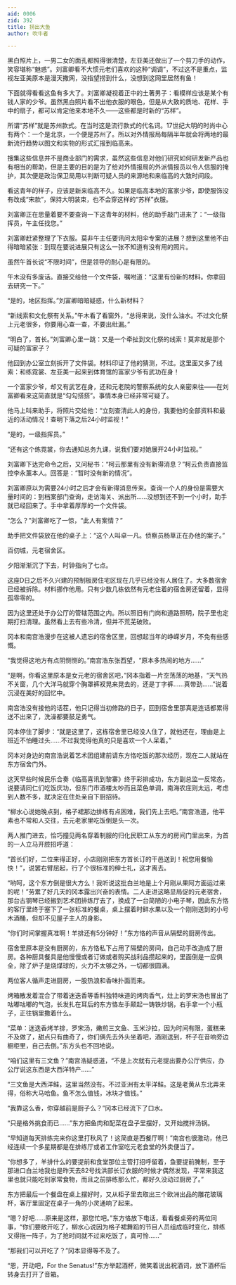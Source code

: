 ```yaml
---
aid: 0006
zid: 392
title: 捞出大鱼
author: 吹牛者

---
```




  黑白照片上，一男二女的面孔都照得很清楚，左亚美还做出了一个剪刀手的动作，笑容堪称“魅惑”。刘富卿看不大惯元老们喜欢的这种“调调”，不过这不是重点，监视左亚美原本是漫天撒网，没指望捞到什么，没想到这网里居然有鱼！

  下面就得看看这鱼有多大了。刘富卿凝视着正中的土著男子：看模样应该是某个有钱人家的少爷。虽然黑白照片看不出他衣服的眼色，但是从大致的质地、花样、手中的扇子，都可以肯定他来本地不久——这些都是时新的“苏样”。

  所谓“苏样”就是苏州款式。在当时这是流行款式的代名词。17世纪大明的时尚中心有两个：一个是北京，一个便是苏州了。所以对外情报局每隔半年就会将两地的最新流行趋势以图文和实物的形式汇报到临高来。

  搜集这些信息并不是商业部门的需求，虽然这些信息对他们研究如何研发新产品也有相当的帮助，但是主要的目的是为了给对外情报局的外派情报员以令人信服的掩护，其次便是政治保卫局用以判断可疑人员的来源地和来临高的大致时间段。

  看这青年的样子，应该是新来临高不久。如果是临高本地的富家少爷，即使服饰没有改成“宋款”，保持大明装束，也不会穿这样的“苏样”衣服。

  刘富卿正在思量着要不要查询一下这青年的材料，他的助手敲门进来了：“一级指挥员，午主任找您。”

  刘富卿赶紧整理了下衣服。莫非午主任要讯问太阳伞专案的进展？想到这里他不由得暗暗紧张：到现在要说进展只有这么一张不知道有没有用的照片。

  虽然午首长说“不限时间”，但是领导的耐心是有限的。

  午木没有多废话。直接交给他一个文件袋，嘱咐道：“这里有份新的材料。你拿回去研究一下。”

  “是的，地区指挥。”刘富卿暗暗疑惑，什么新材料？

  “新线索和文化祭有关系。”午木看了看窗外，“总得来说，没什么油水。不过文化祭上元老很多，你要用心查一查，不要出纰漏。”

  “明白了，首长。”刘富卿心里一跳：又是一个牵扯到文化祭的线索！莫非就是那个可疑的富家子？

  他回到办公室立刻拆开了文件袋。材料印证了他的猜测，不过。这里面又多了线索：和练霓裳、左亚美一起来到体育馆的富家少爷有武功在身！

  一个富家少爷，却又有武艺在身，还和元老院的警察系统的女人亲密来往——在刘富卿看来这简直就是“勾勾搭搭”。事情本身已经非常可疑了。

  他马上叫来助手，将照片交给他：“立刻查清此人的身份，我要他的全部资料和最近的活动情况！查明下落之后24小时监视！”

  “是的，一级指挥员。”

  “还有这个练霓裳，你去通知总务九课，说我们要对她展开24小时监视。”

  刘富卿下达完命令之后，又问秘书：“柯云那里有没有新得消息？”柯云负责直接监控李永薰本人。回答是：“暂时没有新的情况”。

  刘富卿原以为需要24小时之后才会有新得消息传来。查询一个人的身份是需要大量时间的：到档案部门查询，走访海关、派出所……没想到还不到一个小时，助手就已经回来了。手中拿着厚厚的一个文件袋。

  “怎么？”刘富卿吃了一惊，“此人有案情？”

  助手把文件袋放在他的桌子上：“这个人叫卓一凡。侦察员杨草正在办他的案子。”

  百仞城，元老宿舍区。

  夕阳渐渐沉了下去，时钟指向了七点。

  这座D日之后不久兴建的预制板房住宅区现在几乎已经没有人居住了。大多数宿舍已经被拆除。材料挪作他用。只有少数几栋依然有元老住着的宿舍房还留着，显得孤零零的。

  因为这里还处于办公厅的管辖范围之内。所以照旧有门岗和道路照明，院子里也定期打扫清理。虽然看上去有些冷清，但并不荒芜破败。

  冈本和南宫浩漫步在这被人遗忘的宿舍区里，回想起当年的峥嵘岁月，不免有些感慨。

  “我觉得这地方有点阴恻恻的。”南宫浩东张西望，“原本多热闹的地方……”

  “是啊，你看这里原本是女元老的宿舍区吧，”冈本指着一片空荡荡的地基，“天气热不关窗，几个大洋马就穿个胸罩裤衩晃来晃去的，还是丁字裤……真带劲……”说着沉浸在美好的回忆中。

  南宫浩没有接他的话茬，他只记得当初修路的日子，回到宿舍里那真是连话都累得送不出来了，洗澡都要鼓足勇气。

  冈本停住了脚步：“就是这里了，这栋宿舍里已经没人住了，就他还在，理由是上班近不怕睡过头……不过我觉得他真的只是喜欢一个人呆着。”

  冈本对身边的南宫浩说着艺术团组建前请东方恪吃饭的那次经历，现在二人就站在东方宿舍门外。

  这天早些时候民乐合奏《临高喜讯到黎寨》终于彩排成功，东方副总监一反常态，说要请同仁们吃饭庆功，但东门市酒楼太吵而且菜色单调，南海农庄则太远，考虑到人数不多，就决定在住处亲自下厨招待。

  “柳水心说她晚点到，格子裙那边排练有点困难，我们先上去吧。”南宫浩道，他平素也不常和人交往，去元老家里吃饭倒是头一次。

  两人推门进去，恰巧撞见两名穿着制服的归化民职工从东方的房间门里出来，为首的一人立马开腔招呼道：

  “首长们好，二位来得正好，小店刚刚把东方首长订的干邑送到！祝您用餐愉快！”，说罢右臂屈起，行了个很标准的绅士礼，这才离去。

  “哟呵，这个东方倒是很大方么！我听说这批白兰地是上个月刚从果阿方面运过来的呢！”劳累了好几天的冈本露出兴奋的表情。二人走进这略显局促的元老宿舍，那台古钢琴已经搬到艺术团排练厅去了，换成了一台简陋的小电子琴，因此东方恪的客厅里终于塞下了一张标准的餐桌，桌上摆着时鲜水果以及一个刚刚送到的小号木酒桶，但却不见屋子主人的身影。

  “你们时间掌握真准啊！羊排还有5分钟好！”东方恪的声音从隔壁的厨房传出。

  宿舍里原本是没有厨房的，东方恪私下占用了隔壁的房间，自己动手改造成了厨房。各种厨具餐具是他慢慢或者订做或者购买战利品攒起来的，里面倒是一应俱全，除了炉子是烧煤球的，火力不太够之外，一切都很圆满。

  两位客人循声走进厨房，一股热浪和香味扑面而来。

  烤箱散发着混合了带着迷迭香等香料独特味道的烤肉香气，灶上的罗宋汤也冒出了咕嘟咕嘟的气泡，长发扎在耳后的东方恪左手颠起一铸铁炒锅，右手拿一个小瓶子，正往锅里撒着什么。

  “菜单：迷迭香烤羊排，罗宋汤，嫩煎三文鱼、玉米沙拉，因为时间有限，蛋糕来不及做了，甜点只有曲奇了，你们俩先去外头坐着吧，酒刚送到，杯子在音响旁边橱柜里，自己去倒。”东方头也不回地说。

  “咱们这里有三文鱼？”南宫浩疑惑道，“不是上次就有元老提出要办公厅供应，办公厅说这东西是大西洋特产……”

  “三文鱼是大西洋鲑，这里当然没有。不过亚洲有太平洋鲑。这是老黄从东北弄来得，俗称大马哈鱼。鱼不怎么值钱，冰块才值钱。”

  “我靠这么香，你穿越前是厨子么？”冈本已经流下了口水。

  “只是格外挑食而已……”东方把鱼肉和配菜在盘子里摆好，又开始搅拌汤锅。

  “早知道每天排练完来你这里打秋风了！这简直是西餐厅啊！”南宫也很激动，他已经连续一个多星期都是在排练厅或者工作室吃元老食堂的外卖便当了。

  “你想多了，羊排什么的要提前和食堂那位主管打招呼留着，鱼要提前腌制，至于那进口白兰地我也是昨天去82号找洪部长订衣服的时候才偶然发现，平常来我这里也就只能吃到家常食物，而且之前排练那么忙，都好久没动过厨房了。”

  东方把最后一个餐盘在桌上摆好时，又从柜子里去取出三个欧洲出品的雕花玻璃杯，客厅里固定在桌子一角的小灵通响了起来。

  “嗯？好吧……原来是这样，那您忙吧。”东方恪放下电话，看看餐桌旁的两位同事，“你们要敞开吃了，柳水心说因为格子裙舞蹈的节目人员组成临时变化，排练又得拖一阵子，为了抢时间就不过来吃饭了，真可怜……”

  “那我们可以开吃了？”冈本显得等不及了。

  “恩，开动吧，For the Senatus!”东方举起酒杯，微笑着说出祝酒词，放下酒杯后转身去打开了音箱。




